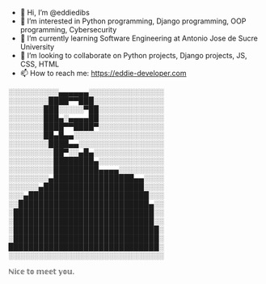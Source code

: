 - 👋 Hi, I’m @eddiedibs
- 👀 I’m interested in Python programming, Django programming, OOP programming, Cybersecurity
- 🌱 I’m currently learning Software Engineering at Antonio Jose de Sucre University
- 💞️ I’m looking to collaborate on Python projects, Django projects, JS, CSS, HTML
- 📫 How to reach me: https://eddie-developer.com


░░░░░░░░░░▄▄▄▄▄▄░░░░░░░░░░░░░░░
░░░░░░░░████▀▀███░░░░░░░░░░░░░░
░░░░░░░███░░░░░▀██░░░░░░░░░░░░░
░░░░░░░███▄░▄▄▄▄██░░░░░░░░░░░░░
░░░░░░░████▀▀████▀░░░░░░░░░░░░░
░░░░░░░██▄█▄▄░░░░░░░░░░░░░░░░░░
░░░░░░░░████▄▄░░░░░░░░░░░░░░░░░
░░░░░░░░░██▀░░▄█▄░░░░░░░░░░░░░░
░░░░░░░░░████████▄░░░░░░░░░░░░░
░░░░░░░░░█████████▄▄▄▄░░░░░░░░░
░░░░░░░░▄████████████████▄▄░░░░
░░░░░░▄████████████████████░░░░
░░░▄████████████████████████░░░
░░██████████████████████████▄░░
░████████████████████████████░░
░████████████████████████████░░
░█████████████████████████████░
░█████████████████████████████░
██████████████████████████████░
░░░░░░░░░░░░░░░░░░░░░░░░░░░░░░░

ℕ𝕚𝕔𝕖 𝕥𝕠 𝕞𝕖𝕖𝕥 𝕪𝕠𝕦.

